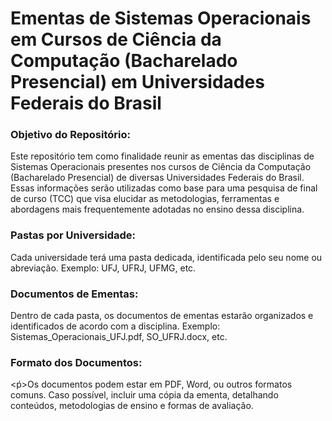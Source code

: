 <h1>Ementas de Sistemas Operacionais em Cursos de Ciência da Computação (Bacharelado Presencial) em Universidades Federais do Brasil</h1>

<h3>Objetivo do Repositório:</h3>

<p>Este repositório tem como finalidade reunir as ementas das disciplinas de Sistemas Operacionais presentes nos cursos de Ciência da Computação (Bacharelado Presencial) de diversas Universidades Federais do Brasil. Essas informações serão utilizadas como base para uma pesquisa de final de curso (TCC) que visa elucidar as metodologias, ferramentas e abordagens mais frequentemente adotadas no ensino dessa disciplina.</p>

<h3>Pastas por Universidade:</h3>

<p>Cada universidade terá uma pasta dedicada, identificada pelo seu nome ou abreviação.
Exemplo: UFJ, UFRJ, UFMG, etc.</p>


<h3>Documentos de Ementas:</h3>

<p>Dentro de cada pasta, os documentos de ementas estarão organizados e identificados de acordo com a disciplina.



</body>
Exemplo: Sistemas_Operacionais_UFJ.pdf, SO_UFRJ.docx, etc.</p>

<h3>Formato dos Documentos:</h3>

<ṕ>Os documentos podem estar em PDF, Word, ou outros formatos comuns.
Caso possível, incluir uma cópia da ementa, detalhando conteúdos, metodologias de ensino e formas de avaliação.</p>
